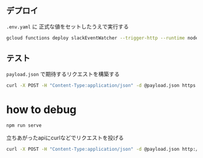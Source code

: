 


## デプロイ
`.env.yaml` に 正式な値をセットしたうえで実行する

```sh
gcloud functions deploy slackEventWatcher --trigger-http --runtime nodejs12 --allow-unauthenticated --env-vars-file .env.yaml --project slack-bot-creator
```

## テスト
`payload.json` で期待するリクエストを構築する

```sh
curl -X POST -H "Content-Type:application/json" -d @payload.json https://us-central1-slack-bot-creator.cloudfunctions.net/slackEventWatcher
```

# how to debug

```sh
npm run serve
```

立ちあがったapiにcurlなどでリクエストを投げる

```sh
curl -X POST -H "Content-Type:application/json" -d @payload.json http://localhost:3000
```
